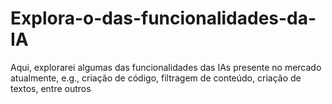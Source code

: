 # Explora-o-das-funcionalidades-da-IA
Aqui, explorarei algumas das funcionalidades das IAs presente no mercado atualmente, e.g., criação de código, filtragem de conteúdo, criação de textos, entre outros
